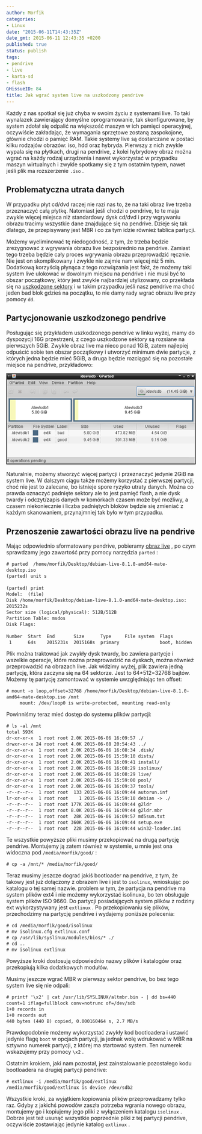 ```yaml
---
author: Morfik
categories:
- Linux
date: "2015-06-11T14:43:35Z"
date_gmt: 2015-06-11 12:43:35 +0200
published: true
status: publish
tags:
- pendrive
- live
- karta-sd
- flash
GHissueID: 84
title: Jak wgrać system live na uszkodzony pendrive
---
```


Każdy z nas spotkał się już chyba w swoim życiu z systemami live. To taki wynalazek zawierający
domyślne oprogramowanie, tak skonfigurowane, by system zdołał się odpalić na większość maszyn w ich
pamięci operacyjnej, oczywiście zakładając, że wymagania sprzętowe zostaną zaspokojone, głównie
chodzi o pamięć RAM. Takie systemy live są dostarczane w postaci kilku rodzajów obrazów: iso, hdd
oraz hybryda. Pierwszy z nich zwykle wypala się na płytkach, drugi na pendrive, z kolei hybrydowy
obraz można wgrać na każdy rodzaj urządzenia i nawet wykorzystać w przypadku maszyn wirtualnych i
zwykle spotkamy się z tym ostatnim typem, nawet jeśli plik ma rozszerzenie `.iso` .

<!--more-->
## Problematyczna utrata danych

W przypadku płyt cd/dvd raczej nie razi nas to, że na taki obraz live trzeba przeznaczyć całą
płytkę. Natomiast jeśli chodzi o pendrive, to te maja zwykle więcej miejsca niż standardowy dysk
cd/dvd i przy wgrywaniu obrazu tracimy wszystkie dane znajdujące się na pendrive. Dzieje się tak
dlatego, że przepisywany jest MBR i co za tym idzie również tablica partycji.

Możemy wyeliminować tę niedogodność, z tym, że trzeba będzie zrezygnować z wgrywania obrazu live
bezpośrednio na pendrive. Zamiast tego trzeba będzie cały proces wgrywania obrazu przeprowadzić
ręcznie. Nie jest on skomplikowany i zwykle nie zajmie nam więcej niż 5 min. Dodatkową korzyścią
płynąca z tego rozwiązania jest fakt, że możemy taki system live ulokować w dowolnym miejscu na
pendrive i nie musi być to obszar początkowy, który jest zwykle najbardziej utylizowany, co
przekłada się na [uszkodzone sektory](/post/kiedy-zywot-pendrive-dobiega-konca/) i
w takim przypadku jeśli nasz pendrive ma choć jeden bad blok gdzieś na początku, to nie damy rady
wgrać obrazu live przy pomocy `dd`.

## Partycjonowanie uszkodzonego pendrive

Posługując się przykładem uszkodzonego pendrive w linku wyżej, mamy do dyspozycji 16G przestrzeni, z
czego uszkodzone sektory są rozsiane na pierwszych 5GiB. Zwykle obraz live ma nieco ponad 1GiB,
zatem najlepiej odpuścić sobie ten obszar początkowy i utworzyć minimum dwie partycje, z których
jedna będzie mieć 5GiB, a druga będzie rozciągać się na pozostałe miejsce na pendrive, przykładowo:

![](/img/2015/06/1.gparted-uszkodzony-pendrive-live.png#big)

Naturalnie, możemy stworzyć więcej partycji i przeznaczyć jedynie 2GiB na system live. W dalszym
ciągu także możemy korzystać z pierwszej partycji, choć nie jest to zalecane, bo istnieje spore
ryzyko utraty danych. Można co prawda oznaczyć padnięte sektory ale to jest pamięć flash, a nie dysk
twardy i odczyt/zapis danych w komórkach czasem może być możliwy, a czasem niekoniecznie i liczba
padniętych bloków będzie się zmieniać z każdym skanowaniem, przynajmniej tak było w tym przypadku.

## Przenoszenie zawartości obrazu live na pendrive

Mając odpowiednio sformatowany pendrive, pobieramy [obraz live](https://www.debian.org/CD/live/) ,
po czym sprawdzamy jego zawartość przy pomocy narzędzia `parted` :

    # parted  /home/morfik/Desktop/debian-live-8.1.0-amd64-mate-desktop.iso
    (parted) unit s

    (parted) print
    Model:  (file)
    Disk /home/morfik/Desktop/debian-live-8.1.0-amd64-mate-desktop.iso: 2015232s
    Sector size (logical/physical): 512B/512B
    Partition Table: msdos
    Disk Flags:

    Number  Start  End       Size      Type     File system  Flags
     1      64s    2015231s  2015168s  primary               boot, hidden

Plik można traktować jak zwykły dysk twardy, bo zawiera partycje i wszelkie operacje, które można
przeprowadzić na dyskach, można również przeprowadzić na obrazach live. Jak widzimy wyżej, plik
zawiera jedną partycję, która zaczyna się na 64 sektorze. Jest to 64*512=32768 bajtów. Możemy tę
partycję zamontować w systemie uwzględniając ten offset:

    # mount -o loop,offset=32768 /home/morfik/Desktop/debian-live-8.1.0-amd64-mate-desktop.iso /mnt
         mount: /dev/loop0 is write-protected, mounting read-only

Powinniśmy teraz mieć dostęp do systemu plików partycji:

    # ls -al /mnt
    total 593K
    dr-xr-xr-x  1 root root 2.0K 2015-06-06 16:09:57 ./
    drwxr-xr-x 24 root root 4.0K 2015-06-08 20:54:43 ../
    dr-xr-xr-x  1 root root 2.0K 2015-06-06 16:08:34 .disk/
    dr-xr-xr-x  1 root root 2.0K 2015-06-06 15:59:10 dists/
    dr-xr-xr-x  1 root root 2.0K 2015-06-06 16:09:41 install/
    dr-xr-xr-x  1 root root 2.0K 2015-06-06 16:08:29 isolinux/
    dr-xr-xr-x  1 root root 2.0K 2015-06-06 16:08:29 live/
    dr-xr-xr-x  1 root root 2.0K 2015-06-06 15:59:00 pool/
    dr-xr-xr-x  1 root root 2.0K 2015-06-06 16:09:37 tools/
    -r--r--r--  1 root root  133 2015-06-06 16:09:44 autorun.inf
    lr-xr-xr-x  1 root root    1 2015-06-06 15:59:10 debian -> ./
    -r--r--r--  1 root root 177K 2015-06-06 16:09:44 g2ldr
    -r--r--r--  1 root root 8.0K 2015-06-06 16:09:44 g2ldr.mbr
    -r--r--r--  1 root root  28K 2015-06-06 16:09:57 md5sum.txt
    -r--r--r--  1 root root 360K 2015-06-06 16:09:44 setup.exe
    -r--r--r--  1 root root  228 2015-06-06 16:09:44 win32-loader.ini

Te wszystkie powyższe pliki musimy przekopiować na drugą partycję pendrive. Montujemy ją zatem
również w systemie, u mnie jest ona widoczna pod `/media/morfik/good/` :

    # cp -a /mnt/* /media/morfik/good/

Teraz musimy jeszcze dograć jakiś bootloader na pendrive, z tym, że takowy jest już dołączony z
obrazem live i jest to `isolinux`, wnioskując po katalogu o tej samej nazwie. problem w tym, że
partycja na pendrive ma system plików ext4 i nie możemy wykorzystać isolinuxa, bo ten obsługuje
system plików ISO 9660. Do partycji posiadających system plików z rodziny ext wykorzystywany jest
`extlinux` . Po przekopiowaniu się plików, przechodzimy na partycję pendrive i wydajemy poniższe
polecenia:

    # cd /media/morfik/good/isolinux
    # mv isolinux.cfg extlinux.conf
    # cp /usr/lib/syslinux/modules/bios/* ./
    # cd ..
    # mv isolinux extlinux

Powyższe kroki dostosują odpowiednio nazwy plików i katalogów oraz przekopiują kilka dodatkowych
modułów.

Musimy jeszcze wgrać MBR w pierwszy sektor pendrive, bo bez tego system live się nie
    odpali:

    # printf '\x2' | cat /usr/lib/SYSLINUX/altmbr.bin - | dd bs=440 count=1 iflag=fullblock conv=notrunc of=/dev/sdb
    1+0 records in
    1+0 records out
    440 bytes (440 B) copied, 0.000160464 s, 2.7 MB/s

Prawdopodobnie możemy wykorzystać zwykły kod bootloadera i ustawić jedynie flagę `boot` w opcjach
partycji, ja jednak wolę wdrukować w MBR na sztywno numerek partycji, z której ma startować system.
Ten numerek wskazujemy przy pomocy `\x2` .

Ostatnim krokiem, jaki nam pozostał, jest zainstalowanie pozostałego kodu bootloadera na drugiej
partycji pendrive:

    # extlinux -i /media/morfik/good/extlinux
    /media/morfik/good/extlinux is device /dev/sdb2

Wszystkie kroki, za wyjątkiem kopiowania plików przeprowadzamy tylko raz. Gdyby z jakichś powodów
zaszła potrzeba wgrania nowego obrazu, montujemy go i kopiujemy jego pliki z wyłączeniem katalogu
`isolinux` . Dobrze jest też usunąć wszystkie poprzednie pliki z tej partycji pendrive, oczywiście
zostawiając jedynie katalog `extlinux` .
